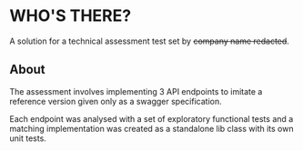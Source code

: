 # WHO'S THERE?

A solution for a technical assessment test set by ~~company name redacted~~.

## About

The assessment involves implementing 3 API endpoints to imitate a reference version
given only as a swagger specification. 

Each endpoint was analysed with a set of exploratory functional tests and a matching
implementation was created as a standalone lib class with its own unit tests.

